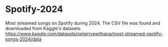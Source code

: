 # Spotify-2024
Most streamed songs on Spotify during 2024.
The CSV file was found and downloaded from Kaggle's datasets.
https://www.kaggle.com/datasets/nelgiriyewithana/most-streamed-spotify-songs-2024/data
